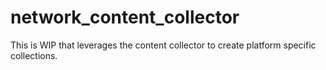# network_content_collector


This is WIP that leverages the content collector to create platform specific collections.
